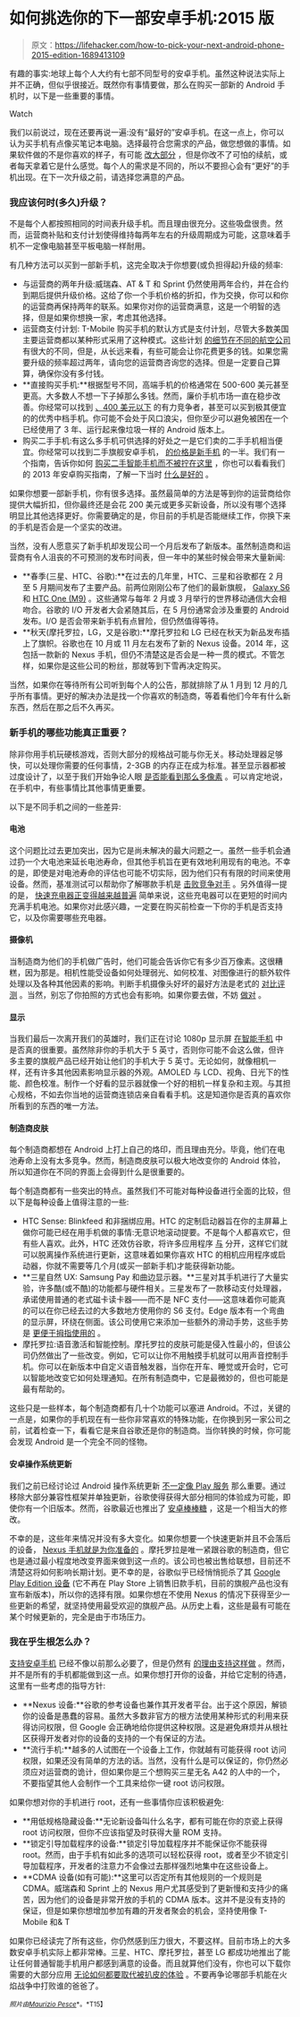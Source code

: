 # 如何挑选你的下一部安卓手机:2015 版

> 原文：<https://lifehacker.com/how-to-pick-your-next-android-phone-2015-edition-1689413109>

有趣的事实:地球上每个人大约有七部不同型号的安卓手机。虽然这种说法实际上并不正确，但似乎很接近。既然你有事情要做，那么在购买一部新的 Android 手机时，以下是一些重要的事情。

Watch

我们以前说过，现在还要再说一遍:没有“最好的”安卓手机。在这一点上，你可以认为买手机有点像买笔记本电脑。选择最符合您需求的产品，做您想做的事情。如果软件做的不是你喜欢的样子，有可能 [改大部分](https://lifehacker.com/how-to-get-nearly-stock-android-on-any-phone-no-root-513696799) ，但是你改不了可怕的续航，或者每天拿着它是什么感觉。每个人的需求是不同的，所以不要担心会有“更好”的手机出现。在下一次升级之前，请选择您满意的产品。

### 我应该何时(多久)升级？

不是每个人都按照相同的时间表升级手机。而且理由很充分。这些吸盘很贵。然而，运营商补贴和支付计划使得维持每两年左右的升级周期成为可能，这意味着手机不一定像电脑甚至平板电脑一样耐用。

有几种方法可以买到一部新手机，这完全取决于你想要(或负担得起)升级的频率:

*   与运营商的两年升级:威瑞森、AT & T 和 Sprint 仍然使用两年合约，并在合约到期后提供升级价格。这给了你一个手机价格的折扣，作为交换，你可以和你的运营商再保持两年的联系。如果你对你的运营商满意，这是一个明智的选择，但是如果你想换一家，考虑其他选择。
*   运营商支付计划: T-Mobile 购买手机的默认方式是支付计划，尽管大多数美国主要运营商都以某种形式采用了这种模式。这些计划 [的细节在不同的航空公司](http://lifehacker.com/are-early-upgrade-plans-worth-it-1369868915) 有很大的不同，但是，从长远来看，有些可能会让你花费更多的钱。如果您需要升级的频率超过两年，请向您的运营商咨询您的选择。但是一定要自己算算，确保你没有多付钱。
*   **直接购买手机:**根据型号不同，高端手机的价格通常在 500-600 美元甚至更高。大多数人不想一下子掉那么多钱。然而，廉价手机市场一直在稳步改善。你经常可以找到 [、400 美元以下](https://www.motorola.com/us/motomaker?pid=FLEXR2) 的有力竞争者，甚至可以买到极其便宜的的优秀中档手机。你可能不会处于风口浪尖，但你至少可以避免被困在一个已经使用了 3 年、运行起来像垃圾一样的 Android 版本上。
*   购买二手手机:有这么多手机可供选择的好处之一是它们卖的二手手机相当便宜。你经常可以找到二手旗舰安卓手机， [的价格是新手机](http://swappa.com/devices/htc) 的一半。我们有一个指南，告诉你如何 [购买二手智能手机而不被拧在这里](http://lifehacker.com/how-to-buy-a-used-smartphone-without-getting-screwed-1560779463) ，你也可以看看我们的 2013 年安卓购买指南，了解一下当时 [什么是好的](http://lifehacker.com/how-to-pick-your-next-android-phone-2013-edition-1475567684) 。

如果你想要一部新手机，你有很多选择。虽然最简单的方法是等到你的运营商给你提供大幅折扣，但你最终还是会花 200 美元或更多买新设备，所以没有哪个选择明显比其他选择更好。你需要确定的是，你目前的手机是否能继续工作，你换下来的手机是否会是一个坚实的改进。

当然，没有人愿意买了新手机却发现公司一个月后发布了新版本。虽然制造商和运营商有令人沮丧的不可预测的发布时间表，但一年中的某些时候会带来大量新闻:

*   **春季(三星、HTC、谷歌):**在过去的几年里，HTC、三星和谷歌都在 2 月至 5 月期间发布了主要产品。前两位刚刚公布了他们的最新旗舰， [Galaxy S6](http://www.androidpolice.com/2015/03/03/galaxy-s6-and-s6-edge-hands-on-this-is-the-nicest-android-phone-anyone-has-ever-built/) 和 [HTC One (M9)](http://www.androidpolice.com/2015/03/04/htc-one-m9-hands-on-meet-the-new-boss-same-as-the-old-boss/) 。这些通常与每年 2 月或 3 月举行的世界移动通信大会相吻合。谷歌的 I/O 开发者大会紧随其后，在 5 月份通常会涉及重要的 Android 发布。I/O 是否会带来新手机有点冒险，但仍然值得等待。
*   **秋天(摩托罗拉，LG，又是谷歌):**摩托罗拉和 LG 已经在秋天为新品发布插上了旗帜。谷歌也在 10 月或 11 月左右发布了新的 Nexus 设备。2014 年，这包括一款新的 Nexus 手机，但仍不清楚这是否会是一种一贯的模式。不管怎样，如果你是这些公司的粉丝，那就等到下雪再决定购买。

当然，如果你在等待所有公司听到每个人的公告，那就排除了从 1 月到 12 月的几乎所有事情。更好的解决办法是找一个你喜欢的制造商，等着看他们今年有什么新东西，然后在那之后不久再买。

### 新手机的哪些功能真正重要？

除非你用手机玩硬核游戏，否则大部分的规格战可能与你无关。移动处理器足够快，可以处理你需要的任何事情，2-3GB 的内存正在成为标准。甚至显示器都被过度设计了，以至于我们开始争论人眼 [是否能看到那么多像素](https://lifehacker.com/do-i-need-a-1080p-display-in-my-smartphone-1450793273) 。可以肯定地说，在手机中，有些事情比其他事情更重要。

以下是不同手机之间的一些差异:

#### **电池**

这个问题比过去更加突出，因为它是尚未解决的最大问题之一。虽然一些手机会通过扔一个大电池来延长电池寿命，但其他手机旨在更有效地利用现有的电池。不幸的是，即使是对电池寿命的评估也可能不切实际，因为他们只有有限的时间来使用设备。然而，基准测试可以帮助你了解哪款手机是 [击败竞争对手](http://blog.laptopmag.com/smartphones-best-battery-life) 。另外值得一提的是， [快速充电器正变得越来越普遍](http://lifehacker.com/charge-your-phone-in-half-the-time-quick-chargers-expl-1682276989) 简单来说，这些充电器可以在更短的时间内充满手机电池。如果你对此感兴趣，一定要在购买前检查一下你的手机是否支持它，以及你需要哪些充电器。

#### **摄像机**

当制造商为他们的手机做广告时，他们可能会告诉你它有多少百万像素。这很糟糕，因为那是。相机性能受设备如何处理弱光、如何校准、对图像进行的额外软件处理以及各种其他因素的影响。判断手机摄像头好坏的最好方法是老式的 [对比评测](http://gizmodo.com/the-best-smartphone-camera-iphone-6-edition-1637751507) 。当然，别忘了你拍照的方式也会有影响。如果你要去做，不妨 [做对](http://lifehacker.com/how-to-take-better-pictures-with-your-smartphones-camer-5662812) 。

#### **显示**

当我们最后一次离开我们的英雄时，我们正在讨论 1080p 显示屏 [在智能手机](https://lifehacker.com/do-i-need-a-1080p-display-in-my-smartphone-1450793273) 中是否真的很重要。虽然除非你的手机大于 5 英寸，否则你可能不会这么做，但许多主要的旗舰产品已经开始让他们的手机大于 5 英寸。无论如何，就像相机一样，还有许多其他因素影响显示器的外观。AMOLED 与 LCD、视角、日光下的性能、颜色校准。制作一个好看的显示器就像一个好的相机一样复杂和主观。与其担心规格，不如去你当地的运营商连锁店亲自看看手机。这是知道你是否真的喜欢你所看到的东西的唯一方法。

#### **制造商皮肤**

每个制造商都想在 Android 上打上自己的烙印，而且理由充分。毕竟，他们在电池寿命上没有太多竞争。然而，制造商皮肤可以极大地改变你的 Android 体验，所以知道你在不同的界面上会得到什么是很重要的。

每个制造商都有一些突出的特点。虽然我们不可能对每种设备进行全面的比较，但以下是每种设备上值得注意的一些:

*   HTC Sense: Blinkfeed 和非捆绑应用。HTC 的定制启动器旨在你的主屏幕上做你可能已经在用手机做的事情:无意识地滚动提要。不是每个人都喜欢它，但有些人喜欢。此外，HTC 还效仿谷歌，将许多应用程序 [与](https://play.google.com/store/apps/developer?id=HTC+Corporation) 分开，这样它们就可以脱离操作系统进行更新，这意味着如果你喜欢 HTC 的相机应用程序或启动器，你就不需要等几个月(或买一部新手机)才能获得新功能。
*   **三星自然 UX: Samsung Pay 和曲边显示器。**三星对其手机进行了大量实验，许多酷(或不酷)的功能都与硬件相关。三星发布了一款移动支付处理器，承诺使用普通的老式磁卡读卡器——而不是 NFC 支付——这意味着你可能真的可以在你已经去过的大多数地方使用你的 S6 支付。Edge 版本有一个弯曲的显示屏，环绕在侧面。该公司使用它来添加一些额外的滑动手势，这些手势是 [更便于拇指使用的](http://gizmodo.com/samsungs-galaxy-s6-edge-is-awesomely-weird-but-weirdly-1688311345) 。
*   摩托罗拉:语音激活和智能控制。摩托罗拉的皮肤可能是侵入性最小的，但该公司仍然做出了一些改变。例如，它可以让你不用触摸手机就可以用声音控制手机。你可以在新版本中自定义语音触发器，当你在开车、睡觉或开会时，它可以智能地改变它如何处理通知。在所有制造商中，它是最微妙的，但也可能是最有帮助的。

这些只是一些样本，每个制造商都有几十个功能可以塞进 Android。不过，关键的一点是，如果你的手机现在有一些你非常喜欢的特殊功能，在你换到另一家公司之前，试着检查一下，看看它是来自谷歌还是你的制造商。当你转换的时候，你可能会发现 Android 是一个完全不同的怪物。

#### **安卓操作系统更新**

我们之前已经讨论过 Android 操作系统更新 [不一定像 Play 服务](https://lifehacker.com/why-google-play-services-are-now-more-important-than-an-975970197) 那么重要。通过移除大部分兼容性框架并单独更新，谷歌使得获得大部分相同的体验成为可能，即使你有一个旧版本。然而，谷歌最近也推出了 [安卓棒棒糖](https://lifehacker.com/why-google-play-services-are-now-more-important-than-an-975970197) ，这是一个相当大的修改。

不幸的是，这些年来情况并没有多大变化。如果你想要一个快速更新并且不会落后的设备， [Nexus 手机就是为你准备的](https://play.google.com/store/devices/details?id=nexus_6_blue_32gb) 。摩托罗拉是唯一紧跟谷歌的制造商，但它也是通过最小程度地改变界面来做到这一点的。该公司也被出售给联想，目前还不清楚这将如何影响长期计划。更不幸的是，谷歌似乎已经悄悄扼杀了其 [Google Play Edition 设备](https://gizmodo.com/htc-one-m8-google-play-edition-review-great-but-for-1573368251) (它不再在 Play Store 上销售旧款手机，目前的旗舰产品也没有宣布新版本)，所以你的选择有限。如果你想在不使用 Nexus 的情况下获得至少一些更新的希望，就坚持使用最受欢迎的旗舰产品。从历史上看，这些是最有可能在某个时候更新的，完全是由于市场压力。

### **我在乎生根怎么办？**

[支持安卓手机](http://lifehacker.com/everything-you-need-to-know-about-rooting-your-android-5789397) 已经不像以前那么必要了，但是仍然有 [的理由支持这样做](http://lifehacker.com/rooted-vs-unrooted-android-your-best-arguments-1599101019) 。然而，并不是所有的手机都能做到这一点。如果你想打开你的设备，并给它定制的待遇，这里有一些考虑的指导方针:

*   **Nexus 设备:**谷歌的参考设备也兼作其开发者平台。出于这个原因，解锁你的设备是愚蠢的容易。虽然大多数非官方的根方法使用某种形式的利用来获得访问权限，但 Google 会正确地给你提供这种权限。这是避免麻烦并从根社区获得开发者对你的设备的支持的一个有保证的方法。
*   **流行手机:**越多的人试图在一个设备上工作，你就越有可能获得 root 访问权限，如果还没有简单的方法的话。当然，没有什么是可以保证的，你仍然必须应对运营商的诡计，但如果你是三个想购买三星无名 A42 的人中的一个，不要指望其他人会制作一个工具来给你一键 root 访问权限。

如果你想对你的手机进行 root，还有一些事情你应该积极避免:

*   **用低规格隐藏设备:**无论新设备叫什么名字，都有可能在你的京瓷上获得 root 访问权限，但你不应该指望及时获得大量 ROM 支持。
*   **锁定引导加载程序的设备:**锁定引导加载程序并不能保证你不能获得 root。然而，由于手机有如此多的选项可以轻松获得 root，或者至少不锁定引导加载程序，开发者的注意力不会像过去那样强烈地集中在这些设备上。
*   **CDMA 设备(如有可能):**这里可以否定所有其他规则的一个规则是 CDMA。威瑞森和 Sprint 上的 Nexus 用户尤其感受到了更新慢和支持少的痛苦，因为他们的设备是非常开放的手机的 CDMA 版本。这并不是没有支持的保证，但是如果你想增加参加有趣的开发者聚会的机会，坚持使用像 T-Mobile 和& T

如果你已经读完了所有这些，你仍然感到压力很大，不要这样。目前市场上的大多数安卓手机实际上都非常棒。三星、HTC、摩托罗拉，甚至 LG 都成功地推出了能让任何普通智能手机用户都感到满意的设备。而且就算他们没有，你也可以下载你需要的大部分应用 [无论如何都要取代被扒皮的体验](https://lifehacker.com/how-to-get-nearly-stock-android-on-any-phone-no-root-513696799) 。不要再争论哪部手机能在火焰战争中打败谁的爸爸了。

<small>*照片由*</small>[<small>*Maurizio Pesce*</small>](http://www.flickr.com/photos/pestoverde/16324871102)<small>*。*T15】</small>